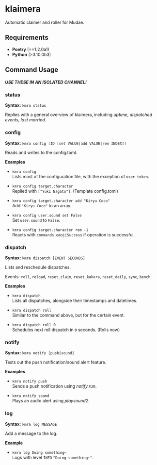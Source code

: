 # klaimera

Automatic claimer and roller for Mudae.

## Requirements

- **Poetry** (==1.2.0a1)
- **Python** (>3.10.0b3)

## Command Usage

##### USE THESE IN AN ISOLATED CHANNEL!

### status

**Syntax:** `kmra status`

Replies with a general overview of klaimera, including _uptime_, _dispatched events_,
_last married_.

### config

**Syntax:** `kmra config [ID [set VALUE|add VALUE|rem INDEX]]`

Reads and writes to the config.toml.

**Examples**

- `kmra config`  
Lists most of the configuration file, with the exception of `user.token`.

- `kmra config target.character`  
Replied with `["Yuki Nagato"]`. (Template config.toml)

- `kmra config target.character add "Kiryu Coco"`  
Add `"Kiryu Coco"` to an array.

- `kmra config user.sound set False`  
Set `user.sound` to `False`. 

- `kmra config target.character rem -1`  
Reacts with `commands.emojiSuccess` if operation is successful.

### dispatch

**Syntax:** `kmra dispatch [EVENT SECONDS]`

Lists and reschedule dispatches.

Events: `roll`, `reload`, `reset_claim`, `reset_kakera`, `reset_daily`, `sync`, `bench`

**Examples**

- `kmra dispatch`  
Lists all dispatches, alongside their timestamps and datetimes.

- `kmra dispatch roll`  
Similar to the command above, but for the certain event.

- `kmra dispatch roll 0`  
Schedules next roll dispatch in `0` seconds. (Rolls now)

### notify

**Syntax:** `kmra notify [push|sound]`

Tests out the push notification/sound alert feature.

**Examples**

- `kmra notify push`  
Sends a push notification using _notify.run_.

- `kmra notify sound`  
Plays an audio alert using _playsound2_.


### log

**Syntax:** `kmra log MESSAGE`

Add a message to the log.

**Example**

- `kmra log Doing something~`  
Logs with level `INFO` `"Doing something~"`.